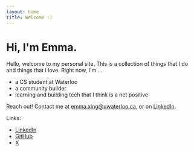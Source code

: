 ```yaml
---
layout: home
title: Welcome :)
---
```


# Hi, I'm Emma.

Hello, welcome to my personal site. This is a collection of things that I do and things that I love.
Right now, I'm ...
- a CS student at Waterloo
- a community builder
- learning and building tech that I think is a net positive

Reach out! Contact me at [emma.xing@uwaterloo.ca](mailto:emma.xing@uwaterloo.ca), or on [LinkedIn](https://www.linkedin.com/in/emmaxing/).

Links:
- [LinkedIn](https://www.linkedin.com/in/emmaxing/)
- [GitHub](https://github.com/emma-x1)
- [X](https://x.com/emm4x3)
